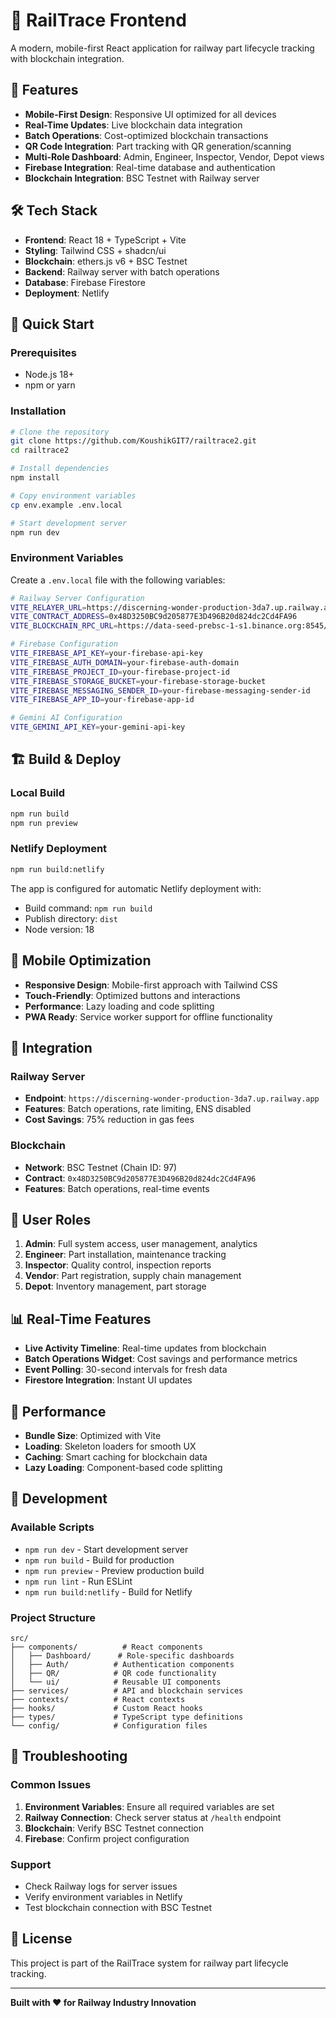 # 🚂 RailTrace Frontend

A modern, mobile-first React application for railway part lifecycle tracking with blockchain integration.

## 🚀 Features

- **Mobile-First Design**: Responsive UI optimized for all devices
- **Real-Time Updates**: Live blockchain data integration
- **Batch Operations**: Cost-optimized blockchain transactions
- **QR Code Integration**: Part tracking with QR generation/scanning
- **Multi-Role Dashboard**: Admin, Engineer, Inspector, Vendor, Depot views
- **Firebase Integration**: Real-time database and authentication
- **Blockchain Integration**: BSC Testnet with Railway server

## 🛠️ Tech Stack

- **Frontend**: React 18 + TypeScript + Vite
- **Styling**: Tailwind CSS + shadcn/ui
- **Blockchain**: ethers.js v6 + BSC Testnet
- **Backend**: Railway server with batch operations
- **Database**: Firebase Firestore
- **Deployment**: Netlify

## 🚀 Quick Start

### Prerequisites
- Node.js 18+
- npm or yarn

### Installation

```bash
# Clone the repository
git clone https://github.com/KoushikGIT7/railtrace2.git
cd railtrace2

# Install dependencies
npm install

# Copy environment variables
cp env.example .env.local

# Start development server
npm run dev
```

### Environment Variables

Create a `.env.local` file with the following variables:

```bash
# Railway Server Configuration
VITE_RELAYER_URL=https://discerning-wonder-production-3da7.up.railway.app
VITE_CONTRACT_ADDRESS=0x48D3250BC9d205877E3D496B20d824dc2Cd4FA96
VITE_BLOCKCHAIN_RPC_URL=https://data-seed-prebsc-1-s1.binance.org:8545/

# Firebase Configuration
VITE_FIREBASE_API_KEY=your-firebase-api-key
VITE_FIREBASE_AUTH_DOMAIN=your-firebase-auth-domain
VITE_FIREBASE_PROJECT_ID=your-firebase-project-id
VITE_FIREBASE_STORAGE_BUCKET=your-firebase-storage-bucket
VITE_FIREBASE_MESSAGING_SENDER_ID=your-firebase-messaging-sender-id
VITE_FIREBASE_APP_ID=your-firebase-app-id

# Gemini AI Configuration
VITE_GEMINI_API_KEY=your-gemini-api-key
```

## 🏗️ Build & Deploy

### Local Build
```bash
npm run build
npm run preview
```

### Netlify Deployment
```bash
npm run build:netlify
```

The app is configured for automatic Netlify deployment with:
- Build command: `npm run build`
- Publish directory: `dist`
- Node version: 18

## 📱 Mobile Optimization

- **Responsive Design**: Mobile-first approach with Tailwind CSS
- **Touch-Friendly**: Optimized buttons and interactions
- **Performance**: Lazy loading and code splitting
- **PWA Ready**: Service worker support for offline functionality

## 🔗 Integration

### Railway Server
- **Endpoint**: `https://discerning-wonder-production-3da7.up.railway.app`
- **Features**: Batch operations, rate limiting, ENS disabled
- **Cost Savings**: 75% reduction in gas fees

### Blockchain
- **Network**: BSC Testnet (Chain ID: 97)
- **Contract**: `0x48D3250BC9d205877E3D496B20d824dc2Cd4FA96`
- **Features**: Batch operations, real-time events

## 🎯 User Roles

1. **Admin**: Full system access, user management, analytics
2. **Engineer**: Part installation, maintenance tracking
3. **Inspector**: Quality control, inspection reports
4. **Vendor**: Part registration, supply chain management
5. **Depot**: Inventory management, part storage

## 📊 Real-Time Features

- **Live Activity Timeline**: Real-time updates from blockchain
- **Batch Operations Widget**: Cost savings and performance metrics
- **Event Polling**: 30-second intervals for fresh data
- **Firestore Integration**: Instant UI updates

## 🚀 Performance

- **Bundle Size**: Optimized with Vite
- **Loading**: Skeleton loaders for smooth UX
- **Caching**: Smart caching for blockchain data
- **Lazy Loading**: Component-based code splitting

## 🔧 Development

### Available Scripts
- `npm run dev` - Start development server
- `npm run build` - Build for production
- `npm run preview` - Preview production build
- `npm run lint` - Run ESLint
- `npm run build:netlify` - Build for Netlify

### Project Structure
```
src/
├── components/          # React components
│   ├── Dashboard/      # Role-specific dashboards
│   ├── Auth/          # Authentication components
│   ├── QR/            # QR code functionality
│   └── ui/            # Reusable UI components
├── services/          # API and blockchain services
├── contexts/          # React contexts
├── hooks/             # Custom React hooks
├── types/             # TypeScript type definitions
└── config/            # Configuration files
```

## 🐛 Troubleshooting

### Common Issues
1. **Environment Variables**: Ensure all required variables are set
2. **Railway Connection**: Check server status at `/health` endpoint
3. **Blockchain**: Verify BSC Testnet connection
4. **Firebase**: Confirm project configuration

### Support
- Check Railway logs for server issues
- Verify environment variables in Netlify
- Test blockchain connection with BSC Testnet

## 📄 License

This project is part of the RailTrace system for railway part lifecycle tracking.

---

**Built with ❤️ for Railway Industry Innovation**
